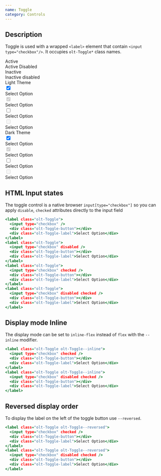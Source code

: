 ```yaml
---
name: Toggle
category: Controls
---
```


## Description

Toggle is used with a wrapped `<label>` element that contain
`<input type="checkbox"/>`. It occupies `olt-Toggle*` class names.

<div class="olt-Grid olt-u-marginTop4 olt-u-marginBottom6">
   <div class="olt-Grid-item olt-Grid-item--3">
     <div class="demo-spacer-small"></div>
     <div>
       <div class="demo-label">
         Active
       </div>
       <div class="demo-label">
         Active Disabled
       </div>
       <div class="demo-label">
         Inactive
       </div>
       <div class="demo-label">
         Inactive disabled
       </div>
     </div>
   </div>
   <div class="olt-Grid-item olt-Grid-item--7">
     <div class="olt-Grid">
       <div class="olt-Grid-item olt-Grid-item--4">
         <div class="demo-title">Light Theme</div>
         <div class="demo-subtitle-small"></div>
         <div class="olt-Card">
           <div class="olt-Card-content">
             <div class="demo-content">
              <label class="olt-Toggle">
                <input type="checkbox" checked />
                <div class="olt-Toggle-button"></div>
                <div class="olt-Toggle-label">Select Option</div>
              </label>
             </div>
             <div class="demo-content">
               <label class="olt-Toggle">
                <input type="checkbox" disabled checked />
                <div class="olt-Toggle-button"></div>
                <div class="olt-Toggle-label">Select Option</div>
              </label>
             </div>
             <div class="demo-content">
               <label class="olt-Toggle olt-Toggle--secondary">
                <input type="checkbox" />
                <div class="olt-Toggle-button"></div>
                <div class="olt-Toggle-label">Select Option</div>
              </label>
             </div>
             <div class="demo-content">
               <label class="olt-Toggle olt-Toggle--secondary">
                <input type="checkbox" disabled />
                <div class="olt-Toggle-button"></div>
                <div class="olt-Toggle-label">Select Option</div>
              </label>
             </div>
           </div>
         </div>
       </div>
       <div class="olt-Grid-item olt-Grid-item--4">
         <div class="demo-title">Dark Theme</div>
         <div class="demo-subtitle-small"></div>
         <div class="olt-Card olt-Card--dark olt-Theme-dark">
           <div class="olt-Card-content">
             <div class="demo-content">
              <label class="olt-Toggle">
                <input type="checkbox" checked />
                <div class="olt-Toggle-button"></div>
                <div class="olt-Toggle-label">Select Option</div>
              </label>
             </div>
             <div class="demo-content">
               <label class="olt-Toggle">
                <input type="checkbox" disabled checked />
                <div class="olt-Toggle-button"></div>
                <div class="olt-Toggle-label">Select Option</div>
              </label>
             </div>
             <div class="demo-content">
               <label class="olt-Toggle olt-Toggle--secondary">
                <input type="checkbox" />
                <div class="olt-Toggle-button"></div>
                <div class="olt-Toggle-label">Select Option</div>
              </label>
             </div>
             <div class="demo-content">
               <label class="olt-Toggle olt-Toggle--secondary">
                <input type="checkbox" disabled />
                <div class="olt-Toggle-button"></div>
                <div class="olt-Toggle-label">Select Option</div>
              </label>
             </div>
           </div>
         </div>
       </div>
     </div>
   </div>
 </div>

## HTML Input states

The toggle control is a native browser `input[type="checkbox"]` so you can
apply `disable`, `checked` attributes directly to the input field

```states.html
<label class="olt-Toggle">
  <input type="checkbox" />
  <div class="olt-Toggle-button"></div>
  <div class="olt-Toggle-label">Select Option</div>
</label>
<label class="olt-Toggle">
  <input type="checkbox" disabled />
  <div class="olt-Toggle-button"></div>
  <div class="olt-Toggle-label">Select Option</div>
</label>
<label class="olt-Toggle">
  <input type="checkbox" checked />
  <div class="olt-Toggle-button"></div>
  <div class="olt-Toggle-label">Select Option</div>
</label>
<label class="olt-Toggle">
  <input type="checkbox" disabled checked />
  <div class="olt-Toggle-button"></div>
  <div class="olt-Toggle-label">Select Option</div>
</label>
```

## Display mode Inline

The display mode can be set to `inline-flex` instead of `flex` with the `--inline` modifier.

```inline.html
<label class="olt-Toggle olt-Toggle--inline">
  <input type="checkbox" checked />
  <div class="olt-Toggle-button"></div>
  <div class="olt-Toggle-label">Select Option</div>
</label>
<label class="olt-Toggle olt-Toggle--inline">
  <input type="checkbox" disabled checked />
  <div class="olt-Toggle-button"></div>
  <div class="olt-Toggle-label">Select Option</div>
</label>
```

## Reversed display order

To display the label on the left of the toggle button use `--reversed`.

```reverse.html
<label class="olt-Toggle olt-Toggle--reversed">
  <input type="checkbox" checked />
  <div class="olt-Toggle-button"></div>
  <div class="olt-Toggle-label">Select Option</div>
</label>
<label class="olt-Toggle olt-Toggle--reversed">
  <input type="checkbox" disabled checked />
  <div class="olt-Toggle-button"></div>
  <div class="olt-Toggle-label">Select Option</div>
</label>
```
